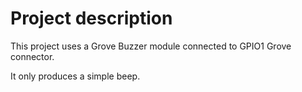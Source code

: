 # Project description

This project uses a Grove Buzzer module connected to GPIO1 Grove connector.

It only produces a simple beep.
